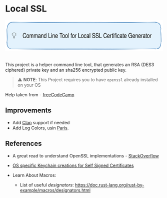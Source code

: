 # Local SSL

<div align="center">
  <img src="note.svg" height="100" alt="Command Line Tool for Local SSL Certificate Generator">
	<br />
	<br />
</div>

This project is a helper command line tool, that
generates an RSA (DES3 ciphered) private key and an sha256
encrypted public key.

> :warning: **NOTE**: This Project requires you to have `openssl` already installed
> on your OS

Help taken from - [freeCodeCamp](https://www.freecodecamp.org/news/how-to-get-https-working-on-your-local-development-environment-in-5-minutes-7af615770eec/)

## Improvements

* Add [Clap](https://github.com/clap-rs/clap) support if needed
* Add Log Colors, usin [Paris](https://github.com/0x20F/paris).

## References

* A great read to understand OpenSSL implementations - [StackOverflow](https://stackoverflow.com/a/15082282/2849127)

* [OS specific Keychain creations for Self Signed Certificates](https://support.kerioconnect.gfi.com/hc/en-us/articles/360015200119-Adding-Trusted-Root-Certificates-to-the-Server)

* Learn About Macros:
  * List of useful *designators*: https://doc.rust-lang.org/rust-by-example/macros/designators.html
